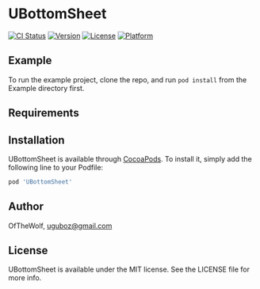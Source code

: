 # UBottomSheet

[![CI Status](https://img.shields.io/travis/OfTheWolf/UBottomSheet.svg?style=flat)](https://travis-ci.org/OfTheWolf/UBottomSheet)
[![Version](https://img.shields.io/cocoapods/v/UBottomSheet.svg?style=flat)](https://cocoapods.org/pods/UBottomSheet)
[![License](https://img.shields.io/cocoapods/l/UBottomSheet.svg?style=flat)](https://cocoapods.org/pods/UBottomSheet)
[![Platform](https://img.shields.io/cocoapods/p/UBottomSheet.svg?style=flat)](https://cocoapods.org/pods/UBottomSheet)

## Example

To run the example project, clone the repo, and run `pod install` from the Example directory first.

## Requirements

## Installation

UBottomSheet is available through [CocoaPods](https://cocoapods.org). To install
it, simply add the following line to your Podfile:

```ruby
pod 'UBottomSheet'
```

## Author

OfTheWolf, uguboz@gmail.com

## License

UBottomSheet is available under the MIT license. See the LICENSE file for more info.
